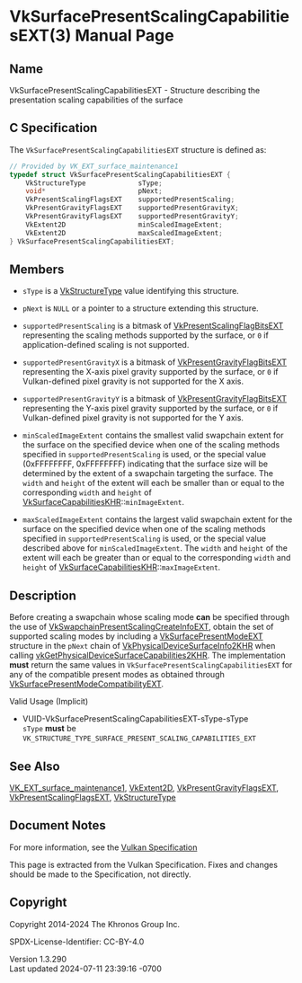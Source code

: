 # VkSurfacePresentScalingCapabilitiesEXT(3) Manual Page

## Name

VkSurfacePresentScalingCapabilitiesEXT - Structure describing the
presentation scaling capabilities of the surface



## <a href="#_c_specification" class="anchor"></a>C Specification

The `VkSurfacePresentScalingCapabilitiesEXT` structure is defined as:

``` c
// Provided by VK_EXT_surface_maintenance1
typedef struct VkSurfacePresentScalingCapabilitiesEXT {
    VkStructureType             sType;
    void*                       pNext;
    VkPresentScalingFlagsEXT    supportedPresentScaling;
    VkPresentGravityFlagsEXT    supportedPresentGravityX;
    VkPresentGravityFlagsEXT    supportedPresentGravityY;
    VkExtent2D                  minScaledImageExtent;
    VkExtent2D                  maxScaledImageExtent;
} VkSurfacePresentScalingCapabilitiesEXT;
```

## <a href="#_members" class="anchor"></a>Members

- `sType` is a [VkStructureType](https://registry.khronos.org/vulkan/specs/1.3-extensions/man/html/VkStructureType.html) value identifying
  this structure.

- `pNext` is `NULL` or a pointer to a structure extending this
  structure.

- `supportedPresentScaling` is a bitmask of
  [VkPresentScalingFlagBitsEXT](https://registry.khronos.org/vulkan/specs/1.3-extensions/man/html/VkPresentScalingFlagBitsEXT.html)
  representing the scaling methods supported by the surface, or `0` if
  application-defined scaling is not supported.

- `supportedPresentGravityX` is a bitmask of
  [VkPresentGravityFlagBitsEXT](https://registry.khronos.org/vulkan/specs/1.3-extensions/man/html/VkPresentGravityFlagBitsEXT.html)
  representing the X-axis pixel gravity supported by the surface, or `0`
  if Vulkan-defined pixel gravity is not supported for the X axis.

- `supportedPresentGravityY` is a bitmask of
  [VkPresentGravityFlagBitsEXT](https://registry.khronos.org/vulkan/specs/1.3-extensions/man/html/VkPresentGravityFlagBitsEXT.html)
  representing the Y-axis pixel gravity supported by the surface, or `0`
  if Vulkan-defined pixel gravity is not supported for the Y axis.

- `minScaledImageExtent` contains the smallest valid swapchain extent
  for the surface on the specified device when one of the scaling
  methods specified in `supportedPresentScaling` is used, or the special
  value (0xFFFFFFFF, 0xFFFFFFFF) indicating that the surface size will
  be determined by the extent of a swapchain targeting the surface. The
  `width` and `height` of the extent will each be smaller than or equal
  to the corresponding `width` and `height` of
  [VkSurfaceCapabilitiesKHR](https://registry.khronos.org/vulkan/specs/1.3-extensions/man/html/VkSurfaceCapabilitiesKHR.html)::`minImageExtent`.

- `maxScaledImageExtent` contains the largest valid swapchain extent for
  the surface on the specified device when one of the scaling methods
  specified in `supportedPresentScaling` is used, or the special value
  described above for `minScaledImageExtent`. The `width` and `height`
  of the extent will each be greater than or equal to the corresponding
  `width` and `height` of
  [VkSurfaceCapabilitiesKHR](https://registry.khronos.org/vulkan/specs/1.3-extensions/man/html/VkSurfaceCapabilitiesKHR.html)::`maxImageExtent`.

## <a href="#_description" class="anchor"></a>Description

Before creating a swapchain whose scaling mode **can** be specified
through the use of
[VkSwapchainPresentScalingCreateInfoEXT](https://registry.khronos.org/vulkan/specs/1.3-extensions/man/html/VkSwapchainPresentScalingCreateInfoEXT.html),
obtain the set of supported scaling modes by including a
[VkSurfacePresentModeEXT](https://registry.khronos.org/vulkan/specs/1.3-extensions/man/html/VkSurfacePresentModeEXT.html) structure in the
`pNext` chain of
[VkPhysicalDeviceSurfaceInfo2KHR](https://registry.khronos.org/vulkan/specs/1.3-extensions/man/html/VkPhysicalDeviceSurfaceInfo2KHR.html)
when calling
[vkGetPhysicalDeviceSurfaceCapabilities2KHR](https://registry.khronos.org/vulkan/specs/1.3-extensions/man/html/vkGetPhysicalDeviceSurfaceCapabilities2KHR.html).
The implementation **must** return the same values in
`VkSurfacePresentScalingCapabilitiesEXT` for any of the compatible
present modes as obtained through
[VkSurfacePresentModeCompatibilityEXT](https://registry.khronos.org/vulkan/specs/1.3-extensions/man/html/VkSurfacePresentModeCompatibilityEXT.html).

Valid Usage (Implicit)

- <a href="#VUID-VkSurfacePresentScalingCapabilitiesEXT-sType-sType"
  id="VUID-VkSurfacePresentScalingCapabilitiesEXT-sType-sType"></a>
  VUID-VkSurfacePresentScalingCapabilitiesEXT-sType-sType  
  `sType` **must** be
  `VK_STRUCTURE_TYPE_SURFACE_PRESENT_SCALING_CAPABILITIES_EXT`

## <a href="#_see_also" class="anchor"></a>See Also

[VK_EXT_surface_maintenance1](https://registry.khronos.org/vulkan/specs/1.3-extensions/man/html/VK_EXT_surface_maintenance1.html),
[VkExtent2D](https://registry.khronos.org/vulkan/specs/1.3-extensions/man/html/VkExtent2D.html),
[VkPresentGravityFlagsEXT](https://registry.khronos.org/vulkan/specs/1.3-extensions/man/html/VkPresentGravityFlagsEXT.html),
[VkPresentScalingFlagsEXT](https://registry.khronos.org/vulkan/specs/1.3-extensions/man/html/VkPresentScalingFlagsEXT.html),
[VkStructureType](https://registry.khronos.org/vulkan/specs/1.3-extensions/man/html/VkStructureType.html)

## <a href="#_document_notes" class="anchor"></a>Document Notes

For more information, see the <a
href="https://registry.khronos.org/vulkan/specs/1.3-extensions/html/vkspec.html#VkSurfacePresentScalingCapabilitiesEXT"
target="_blank" rel="noopener">Vulkan Specification</a>

This page is extracted from the Vulkan Specification. Fixes and changes
should be made to the Specification, not directly.

## <a href="#_copyright" class="anchor"></a>Copyright

Copyright 2014-2024 The Khronos Group Inc.

SPDX-License-Identifier: CC-BY-4.0

Version 1.3.290  
Last updated 2024-07-11 23:39:16 -0700
